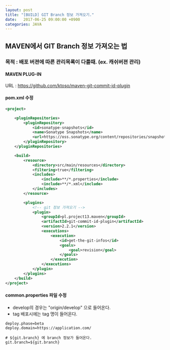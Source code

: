 ```yaml
---
layout: post
title: "[BUILD] GIT Branch 정보 가져오기."
date:   2017-06-25 09:00:00 +0900
categories: JAVA
---
```


## MAVEN에서 GIT Branch 정보 가져오는 법

### 목적 : 배포 버젼에 따른 관리목록이 다를때. (ex. 캐쉬버젼 관리)

#### MAVEN PLUG-IN

URL : https://github.com/ktoso/maven-git-commit-id-plugin

#### pom.xml 수정

~~~xml
<project>

    <pluginRepositories>
        <pluginRepository>
            <id>sonatype-snapshots</id>
            <name>Sonatype Snapshots</name>
            <url>https://oss.sonatype.org/content/repositories/snapshots/</url>
        </pluginRepository>
    </pluginRepositories>

    <build>
        <resource>
            <directory>src/main/resources</directory>
            <filtering>true</filtering>
            <includes>
                <include>**/*.properties</include>
                <include>**/*.xml</include>
            </includes>
        </resource>

        <plugins>
            <!-- git 정보 가져오기 -->
            <plugin>
                <groupId>pl.project13.maven</groupId>
                <artifactId>git-commit-id-plugin</artifactId>
                <version>2.2.1</version>
                <executions>
                    <execution>
                        <id>get-the-git-infos</id>
                        <goals>
                            <goal>revision</goal>
                        </goals>
                    </execution>
                </executions>
            </plugin>
        </plugins>
    </build>
</project>
~~~

#### common.properties 파일 수정
 - develop의 경우는 "origin/develop" 으로 들어온다.
 - tag 배포시에는 tag 명이 들어온다.

~~~
deploy.phase=beta
deploy.domain=https://application.com/

# ${git.branch} 에 branch 정보가 들어온다.
git.branch=${git.branch}
~~~